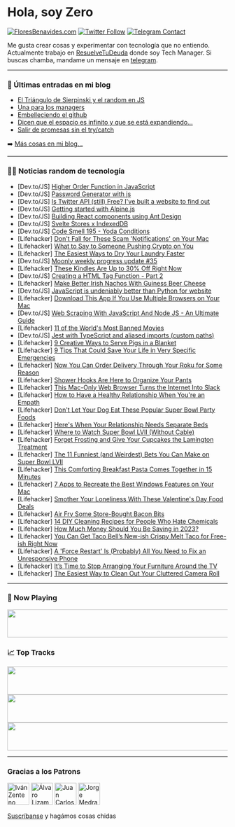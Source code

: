 # Hola, soy Zero

[![FloresBenavides.com](https://img.shields.io/website?down_message=oops&label=MiBlog&style=for-the-badge&up_message=online&url=https%3A%2F%2Ffloresbenavides.com)](https://floresbenavides.com) [![Twitter Follow](https://img.shields.io/twitter/follow/ZeroDragon?color=%231DA1F2&label=Follow&logo=twitter&logoColor=ffffff&style=for-the-badge)](https://twitter.com/zerodragon) [![Telegram Contact](https://img.shields.io/badge/escr%C3%ADbeme-ZeroDragon-%2326A5E4?style=for-the-badge&logo=telegram)](https://t.me/zerodragon)

Me gusta crear cosas y experimentar con tecnología que no entiendo.
Actualmente trabajo en [ResuelveTuDeuda](http://github.com/resuelve) donde soy Tech Manager.
Si buscas chamba, mandame un mensaje en [telegram](https://t.me/zerodragon).

---

### 📕 Últimas entradas en mi blog
<!-- BLOG-POST-LIST:START -->
- [El Triángulo de Sierpinski y el random en JS](https://floresbenavides.com/el-triangulo-de-sierpinski-y-el-random-en-js/)
- [Una para los managers](https://floresbenavides.com/una-para-los-managers/)
- [Embelleciendo el github](https://floresbenavides.com/embelleciendo-el-github/)
- [Dicen que el espacio es infinito y que se está expandiendo…](https://floresbenavides.com/dicen-que-el-espacio-es-infinito-y-que-se-esta-expandiendo/)
- [Salir de promesas sin el try/catch](https://floresbenavides.com/salir-de-promesas-sin-el-try-catch/)
<!-- BLOG-POST-LIST:END -->

➡️ [Más cosas en mi blog...](https://floresbenavides.com)

---

### 👨‍💻 Noticias random de tecnología
<!-- TECH-POSTS:START -->
- [Dev.to/JS] [Higher Order Function in JavaScript](https://dev.to/mavis_chen/higher-order-function-in-javascript-2omo)
- [Dev.to/JS] [Password Generator with js](https://dev.to/walternascimentobarroso/password-generator-with-js-5cld)
- [Dev.to/JS] [Is Twitter API &lpar;still&rpar; Free? I&#39;ve built a website to find out](https://dev.to/jnv/is-twitter-api-free-ive-built-a-website-to-find-out-3hn4)
- [Dev.to/JS] [Getting started with Alpine.js](https://dev.to/asayerio_techblog/getting-started-with-alpinejs-3l7o)
- [Dev.to/JS] [Building React components using Ant Design](https://dev.to/asayerio_techblog/building-react-components-using-ant-design-466k)
- [Dev.to/JS] [Svelte Stores x IndexedDB](https://dev.to/nicoheinrich/svelte-stores-x-indexeddb-19e9)
- [Dev.to/JS] [Code Smell 195 - Yoda Conditions](https://dev.to/mcsee/code-smell-195-yoda-conditions-1mgl)
- [Lifehacker] [Don&#39;t Fall for These Scam &#39;Notifications&#39; on Your Mac](https://lifehacker.com/dont-fall-for-these-scam-notifications-on-your-mac-1850084726)
- [Lifehacker] [What to Say to Someone Pushing Crypto on You](https://lifehacker.com/what-to-say-to-someone-pushing-crypto-at-you-1850084439)
- [Lifehacker] [The Easiest Ways to Dry Your Laundry Faster](https://lifehacker.com/the-easiest-ways-to-dry-your-laundry-faster-1850082752)
- [Dev.to/JS] [Moonly weekly progress update #35](https://dev.to/moonly/moonly-weekly-progress-update-35-1732)
- [Lifehacker] [These Kindles Are Up to 30% Off Right Now](https://lifehacker.com/these-kindles-are-up-to-30-off-right-now-1850083935)
- [Dev.to/JS] [Creating a HTML Tag Function - Part 2](https://dev.to/gabrieljm/creating-a-html-tag-function-part-2-5dfi)
- [Lifehacker] [Make Better Irish Nachos With Guiness Beer Cheese](https://lifehacker.com/make-better-irish-nachos-with-guiness-beer-cheese-1850084017)
- [Dev.to/JS] [JavaScript is undeniably better than Python for website](https://dev.to/tufanmulla/javascript-is-undeniably-better-than-python-for-website-kga)
- [Lifehacker] [Download This App If You Use Multiple Browsers on Your Mac](https://lifehacker.com/download-this-app-if-you-use-multiple-browsers-on-your-1850083609)
- [Dev.to/JS] [Web Scraping With JavaScript And Node JS - An Ultimate Guide](https://dev.to/serpdogapi/web-scraping-with-javascript-and-node-js-an-ultimate-guide-2e26)
- [Lifehacker] [11 of the World&#39;s Most Banned Movies](https://lifehacker.com/11-of-the-worlds-most-banned-movies-1850076182)
- [Dev.to/JS] [Jest with TypeScript and aliased imports &lpar;custom paths&rpar;](https://dev.to/mliakos/jest-with-typescript-and-aliased-imports-custom-paths-40d4)
- [Lifehacker] [9 Creative Ways to Serve Pigs in a Blanket](https://lifehacker.com/9-creative-ways-to-serve-pigs-in-a-blanket-1850083389)
- [Lifehacker] [9 Tips That Could Save Your Life in Very Specific Emergencies](https://lifehacker.com/9-tips-that-could-save-your-life-in-very-specific-emerg-1850082781)
- [Lifehacker] [Now You Can Order Delivery Through Your Roku for Some Reason](https://lifehacker.com/now-you-can-order-delivery-through-your-roku-for-some-r-1850082697)
- [Lifehacker] [Shower Hooks Are Here to Organize Your Pants](https://lifehacker.com/shower-hooks-are-here-to-organize-your-pants-1850082592)
- [Lifehacker] [This Mac-Only Web Browser Turns the Internet Into Slack](https://lifehacker.com/this-mac-only-web-browser-turns-the-internet-into-slack-1850081492)
- [Lifehacker] [How to Have a Healthy Relationship When You&#39;re an Empath](https://lifehacker.com/how-to-have-a-healthy-relationship-when-youre-an-empath-1850080332)
- [Lifehacker] [Don&#39;t Let Your Dog Eat These Popular Super Bowl Party Foods](https://lifehacker.com/dont-let-your-dog-eat-these-popular-super-bowl-party-fo-1850080895)
- [Lifehacker] [Here&#39;s When Your Relationship Needs Separate Beds](https://lifehacker.com/heres-when-your-relationship-needs-separate-beds-1850080366)
- [Lifehacker] [Where to Watch Super Bowl LVII &lpar;Without Cable&rpar;](https://lifehacker.com/where-to-watch-super-bowl-lvii-without-cable-1850080142)
- [Lifehacker] [Forget Frosting and Give Your Cupcakes the Lamington Treatment](https://lifehacker.com/forget-frosting-and-give-your-cupcakes-the-lamington-tr-1850080297)
- [Lifehacker] [The 11 Funniest &lpar;and Weirdest&rpar; Bets You Can Make on Super Bowl LVII](https://lifehacker.com/the-11-finniest-and-weirdest-bets-you-can-make-on-sup-1850080057)
- [Lifehacker] [This Comforting Breakfast Pasta Comes Together in 15 Minutes](https://lifehacker.com/this-comforting-breakfast-pasta-comes-together-in-15-mi-1850079470)
- [Lifehacker] [7 Apps to Recreate the Best Windows Features on Your Mac](https://lifehacker.com/7-apps-to-recreate-the-best-windows-features-on-your-ma-1850077805)
- [Lifehacker] [Smother Your Loneliness With These Valentine&#39;s Day Food Deals](https://lifehacker.com/smother-your-loneliness-with-these-valentines-day-food-1850079540)
- [Lifehacker] [Air Fry Some Store-Bought Bacon Bits](https://lifehacker.com/air-fry-some-store-bought-bacon-bits-1850079590)
- [Lifehacker] [14 DIY Cleaning Recipes for People Who Hate Chemicals](https://lifehacker.com/14-diy-cleaning-recipes-for-people-who-hate-chemicals-1850079064)
- [Lifehacker] [How Much Money Should You Be Saving in 2023?](https://lifehacker.com/how-much-money-should-you-be-saving-in-2023-1850070942)
- [Lifehacker] [You Can Get Taco Bell’s New-ish Crispy Melt Taco for Free-ish Right Now](https://lifehacker.com/you-can-get-taco-bell-s-new-ish-crispy-melt-taco-for-fr-1850078656)
- [Lifehacker] [A &#39;Force Restart&#39; Is &lpar;Probably&rpar; All You Need to Fix an Unresponsive Phone](https://lifehacker.com/a-force-restart-is-probably-all-you-need-to-fix-an-un-1850078519)
- [Lifehacker] [It’s Time to Stop Arranging Your Furniture Around the TV](https://lifehacker.com/it-s-time-to-stop-arranging-your-furniture-around-the-t-1850078028)
- [Lifehacker] [The Easiest Way to Clean Out Your Cluttered Camera Roll](https://lifehacker.com/the-easiest-way-to-clean-out-your-cluttered-camera-roll-1850078341)<!-- TECH-POSTS:END -->

---

### 🎵 Now Playing
<a href="https://spotify-now-playing-dun.vercel.app/now-playing?open"><img src="https://spotify-now-playing-dun.vercel.app/now-playing" width="540" height="64"></a>

### 📈 Top Tracks
<a href="https://spotify-now-playing-dun.vercel.app/top-tracks?i=1&open"><img src="https://spotify-now-playing-dun.vercel.app/top-tracks?i=1" width="540" height="64"></a>
<a href="https://spotify-now-playing-dun.vercel.app/top-tracks?i=2&open"><img src="https://spotify-now-playing-dun.vercel.app/top-tracks?i=2" width="540" height="64"></a>
<a href="https://spotify-now-playing-dun.vercel.app/top-tracks?i=3&open"><img src="https://spotify-now-playing-dun.vercel.app/top-tracks?i=3" width="540" height="64"></a>

---

### Gracias a los Patrons
[<img src="https://avatars.githubusercontent.com/u/243380?v=4" alt="Iván Zenteno" width="50px">](https://github.com/k001) [<img src="https://avatars.githubusercontent.com/u/19955639?v=4" alt="Álvaro Lizama" width="50px">](https://github.com/alvarolizama) [<img src="https://avatars.githubusercontent.com/u/2718753?v=4" alt="Juan Carlos Ruiz" width="50px">](https://github.com/JuanCrg90) [<img src="https://avatars.githubusercontent.com/u/37025?v=4" alt="Jorge Medrano" width="50px">](https://github.com/h1pp1e) 

[Suscríbanse](https://www.patreon.com/zerodragon) y hagámos cosas chidas
